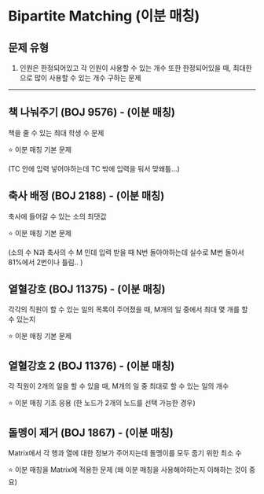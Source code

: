 # Bipartite Matching (이분 매칭) 

## 문제 유형 
1. 인원은 한정되어있고 각 인원이 사용할 수 있는 개수 또한 한정되어있을 때, 최대한으로 많이 사용할 수 있는 개수 구하는 문제 


<hr>


## 책 나눠주기 (BOJ 9576) - (이분 매칭)

책을 줄 수 있는 최대 학생 수 문제 

:star: 이분 매칭 기본 문제 

(TC 안에 입력 넣어야하는데 TC 밖에 입력을 둬서 맞왜틀...)

## 축사 배정 (BOJ 2188) - (이분 매칭) 

축사에 들어갈 수 있는 소의 최댓값

:star: 이분 매칭 기본 문제

(소의 수 N과 축사의 수 M 인데 입력 받을 때 N번 돌아야하는데 실수로 M번 돌아서 81%에서 2번이나 틀림.. )

## 열혈강호 (BOJ 11375) - (이분 매칭)

각각의 직원이 할 수 있는 일의 목록이 주어졌을 때, M개의 일 중에서 최대 몇 개를 할 수 있는지 

:star: 이분 매칭 기본 문제

## 열혈강호 2 (BOJ 11376) - (이분 매칭) 

각 직원이 2개의 일을 할 수 있을 때, M개의 일 중 최대로 할 수 있는 일의 개수 

:star: 이분 매칭 기초 응용 (한 노드가 2개의 노드를 선택 가능한 경우) 

## 돌멩이 제거 (BOJ 1867) - (이분 매칭) 

Matrix에서 각 행과 열에 대한 정보가 주어지는데 돌멩이를 모두 줍기 위한 최소 수

:star: 이분 매칭을 Matrix에 적용한 문제 (왜 이분 매칭을 사용해야하는지 이해하는 것이 중요) 
